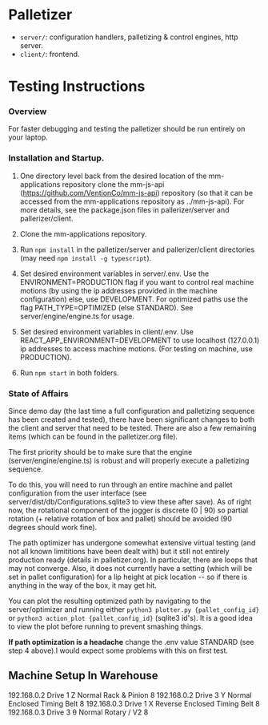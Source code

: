 # Palletizer
* `server/`: configuration handlers, palletizing & control engines, http server.
* `client/`: frontend.


# Testing Instructions
### Overview

For faster debugging and testing the palletizer should be run entirely on your laptop.

### Installation and Startup.

1. One directory level back from the desired location of the mm-applications repository clone the mm-js-api (https://github.com/VentionCo/mm-js-api) repository (so that it can be accessed from the mm-applications repository as ../mm-js-api). For more details, see the package.json files in pallerizer/server and pallerizer/client.

2. Clone the mm-applications repository.

3. Run `npm install` in the palletizer/server and pallerizer/client directories (may need `npm install -g typescript`).

4. Set desired environment variables in server/.env. Use the ENVIRONMENT=PRODUCTION flag if you want to control real machine motions (by using the ip addresses provided in the machine configuration) else, use DEVELOPMENT. For optimized paths use the flag PATH_TYPE=OPTIMIZED (else STANDARD). See server/engine/engine.ts for usage.

5. Set desired environment variables in client/.env. Use REACT_APP_ENVIRONMENT=DEVELOPMENT to use localhost (127.0.0.1) ip addresses to access machine motions. (For testing on machine, use PRODUCTION).

6. Run `npm start` in both folders.

### State of Affairs

Since demo day (the last time a full configuration and palletizing sequence has been created and tested), there have been significant changes to both the client and server that need to be tested. There are also a few remaining items (which can be found in the palletizer.org file).

The first priority should be to make sure that the engine (server/engine/engine.ts) is robust and will properly execute a palletizing sequence.

To do this, you will need to run through an entire machine and pallet configuration from the user interface (see server/dist/db/Configurations.sqlite3 to view these after save). As of right now, the rotational component of the jogger is discrete (0 | 90) so partial rotation (+ relative rotation of box and pallet) should be avoided (90 degrees should work fine).

The path optimizer has undergone somewhat extensive virtual testing (and not all known limititions have been dealt with) but it still not entirely production ready (details in palletizer.org). In particular, there are loops that may not converge. Also, it does not currently have a setting (which will be set in pallet configuration) for a lip height at pick location -- so if there is anything in the way of the box, it may get hit. 

You can plot the resulting optimized path by navigating to the server/optimizer and running either `python3 plotter.py {pallet_config_id}` or `python3 action_plot {pallet_config_id}` (sqlite3 id's). It is a good idea to view the plot before running to prevent smashing things.

**If path optimization is a headache** change the .env value STANDARD (see step 4 above).I would expect some problems with this on first test.

## Machine Setup In Warehouse
192.168.0.2 Drive 1 Z Normal Rack & Pinion 8
192.168.0.2 Drive 3 Y Normal Enclosed Timing Belt 8
192.168.0.3 Drive 1 X Reverse Enclosed Timing Belt 8
192.168.0.3 Drive 3 θ Normal Rotary / V2 8

